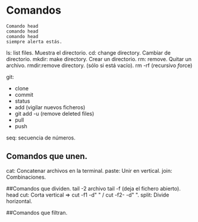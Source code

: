 # Comandos

```
Comando head
comando head
comando head
siempre alerta estás.
```

ls: list files. Muestra el directorio.
cd: change directory. Cambiar de directorio.
mkdir: make directory. Crear un directorio.
rm: remove. Quitar un archivo.
rmdir:remove directory. (sólo si está vacío).
rm -rf (*r*ecursivo *f*orce)




git: 
- clone 
- commit 
- status 
- add (vigilar nuevos ficheros)
- git add -u (remove deleted files)
- pull
- push

seq: secuencia de números.

## Comandos que unen.
cat: Concatenar archivos en la terminal.
paste: Unir en vertical.
join: Combinaciones.

##Comandos que dividen.
tail -2 archivo
tail -f (deja el fichero abierto).
head
cut: Corta vertical => cut -f1 -d" " / cut -f2- -d" ".
split: Divide horizontal.

##Comandos que filtran.